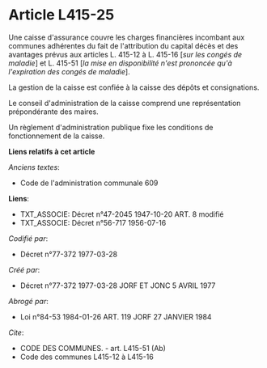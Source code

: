 # Article L415-25

Une caisse d'assurance couvre les charges financières incombant aux communes adhérentes du fait de l'attribution du capital
décès et des avantages prévus aux articles L. 415-12 à L. 415-16 [*sur les congés de maladie*] et L. 415-51 [*la mise en
disponibilité n'est prononcée qu'à l'expiration des congés de maladie*].

La gestion de la caisse est confiée à la caisse des dépôts et consignations.

Le conseil d'administration de la caisse comprend une représentation prépondérante des maires.

Un règlement d'administration publique fixe les conditions de fonctionnement de la caisse.

**Liens relatifs à cet article**

_Anciens textes_:

  - Code de l'administration communale 609

**Liens**:

  - TXT_ASSOCIE: Décret n°47-2045 1947-10-20 ART. 8 modifié
  - TXT_ASSOCIE: Décret n°56-717 1956-07-16

_Codifié par_:

  - Décret n°77-372 1977-03-28

_Créé par_:

  - Décret n°77-372 1977-03-28 JORF ET JONC 5 AVRIL 1977

_Abrogé par_:

  - Loi n°84-53 1984-01-26 ART. 119 JORF 27 JANVIER 1984

_Cite_:

  - CODE DES COMMUNES. - art. L415-51 (Ab)
  - Code des communes L415-12 à L415-16
